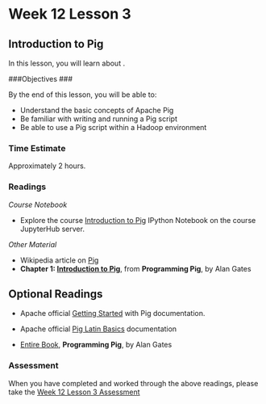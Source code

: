 # Week 12 Lesson 3 #
## Introduction to Pig ##

In this lesson, you will learn about .

###Objectives ###

By the end of this lesson, you will be able to:

- Understand the basic concepts of Apache Pig
- Be familiar with writing and running a Pig script
- Be able to use a Pig script within a Hadoop environment

### Time Estimate ###

Approximately 2 hours.

### Readings ####

_Course Notebook_

- Explore the course [Introduction to Pig][l3nb]
IPython Notebook on the course JupyterHub server.

_Other Material_

- Wikipedia article on [Pig][wpig]
- **Chapter 1: [Introduction to Pig][pb1]**, from __Programming Pig__, by Alan Gates

## Optional Readings ##

- Apache official [Getting Started][ags] with Pig documentation.
- Apache official [Pig Latin Basics][aplb] documentation

- [Entire Book][ppi], __Programming Pig__, by Alan Gates

### Assessment ###

When you have completed and worked through the above readings, please take the [Week 12 Lesson 3 Assessment][la]

[l3nb]: notebooks/intro2pig.ipynb

[la]: https://learn.illinois.edu/mod/quiz/

[wpig]: https://en.wikipedia.org/wiki/Pig_(programming_tool)

[ags]: http://pig.apache.org/docs/r0.15.0/start.html
[aplb]: http://pig.apache.org/docs/r0.15.0/basic.html

[pb1]: http://chimera.labs.oreilly.com/books/1234000001811/ch01.html
[ppi]: http://chimera.labs.oreilly.com/books/1234000001811/index.html